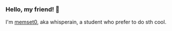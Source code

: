  ### Hello, my friend! 👋

I'm [memset0](https://memset0.cn/), aka whisperain, a student who prefer to do sth cool.
